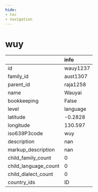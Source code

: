 ```yaml
---
hide:
- toc
- navigation
---
```

# wuy
|                      | info     |
|:---------------------|:---------|
| id                   | wauy1237 |
| family_id            | aust1307 |
| parent_id            | raja1258 |
| name                 | Wauyai   |
| bookkeeping          | False    |
| level                | language |
| latitude             | -0.2828  |
| longitude            | 130.597  |
| iso639P3code         | wuy      |
| description          | nan      |
| markup_description   | nan      |
| child_family_count   | 0        |
| child_language_count | 0        |
| child_dialect_count  | 0        |
| country_ids          | ID       |